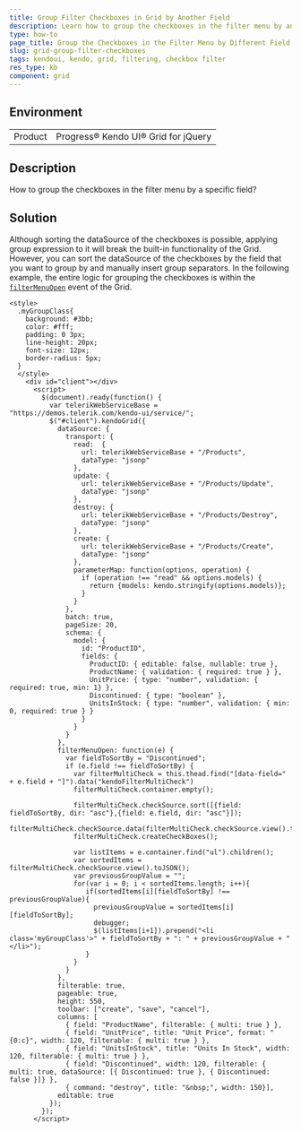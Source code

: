 ```yaml
---
title: Group Filter Checkboxes in Grid by Another Field
description: Learn how to group the checkboxes in the filter menu by another field in the Kendo UI Grid.
type: how-to
page_title: Group the Checkboxes in the Filter Menu by Different Field - Kendo UI for jQuery Data Grid
slug: grid-group-filter-checkboxes
tags: kendoui, kendo, grid, filtering, checkbox filter
res_type: kb
component: grid
---
```


## Environment

<table>
 <tr>
  <td>Product</td>
  <td>Progress® Kendo UI® Grid for jQuery</td> 
 </tr>
</table>

## Description

How to group the checkboxes in the filter menu by a specific field?

## Solution

Although sorting the dataSource of the checkboxes is possible, applying group expression to it will break the built-in functionality of the Grid. However, you can sort the dataSource of the checkboxes by the field that you want to group by and manually insert group separators. In the following example, the entire logic for grouping the checkboxes is within the [`filterMenuOpen`](/api/javascript/ui/grid/events/filtermenuopen) event of the Grid.

```dojo
<style>
  .myGroupClass{
    background: #3bb;
    color: #fff;
    padding: 0 3px;
    line-height: 20px;
    font-size: 12px;
    border-radius: 5px;
  }
  </style>
    <div id="client"></div>
      <script>
        $(document).ready(function() {
          var telerikWebServiceBase = "https://demos.telerik.com/kendo-ui/service/";
          $("#client").kendoGrid({
            dataSource: {
              transport: {
                read:  {
                  url: telerikWebServiceBase + "/Products",
                  dataType: "jsonp"
                },
                update: {
                  url: telerikWebServiceBase + "/Products/Update",
                  dataType: "jsonp"
                },
                destroy: {
                  url: telerikWebServiceBase + "/Products/Destroy",
                  dataType: "jsonp"
                },
                create: {
                  url: telerikWebServiceBase + "/Products/Create",
                  dataType: "jsonp"
                },
                parameterMap: function(options, operation) {
                  if (operation !== "read" && options.models) {
                    return {models: kendo.stringify(options.models)};
                  }
                }
              },
              batch: true,
              pageSize: 20,
              schema: {
                model: {
                  id: "ProductID",
                  fields: {
                    ProductID: { editable: false, nullable: true },
                    ProductName: { validation: { required: true } },
                    UnitPrice: { type: "number", validation: { required: true, min: 1} },
                    Discontinued: { type: "boolean" },
                    UnitsInStock: { type: "number", validation: { min: 0, required: true } }
                  }
                }
              }
            },
            filterMenuOpen: function(e) {
              var fieldToSortBy = "Discontinued";
              if (e.field !== fieldToSortBy) {
                var filterMultiCheck = this.thead.find("[data-field=" + e.field + "]").data("kendoFilterMultiCheck")
                filterMultiCheck.container.empty();

                filterMultiCheck.checkSource.sort([{field: fieldToSortBy, dir: "asc"},{field: e.field, dir: "asc"}]);
                filterMultiCheck.checkSource.data(filterMultiCheck.checkSource.view().toJSON());
                filterMultiCheck.createCheckBoxes();

                var listItems = e.container.find("ul").children();
                var sortedItems = filterMultiCheck.checkSource.view().toJSON();
                var previousGroupValue = "";
                for(var i = 0; i < sortedItems.length; i++){
                   if(sortedItems[i][fieldToSortBy] !== previousGroupValue){
                     previousGroupValue = sortedItems[i][fieldToSortBy];
                     debugger;
                     $(listItems[i+1]).prepend("<li class='myGroupClass'>" + fieldToSortBy + ": " + previousGroupValue + "</li>");
                   }
                }
              }
            },
            filterable: true,
            pageable: true,
            height: 550,
            toolbar: ["create", "save", "cancel"],
            columns: [
              { field: "ProductName", filterable: { multi: true } },
              { field: "UnitPrice", title: "Unit Price", format: "{0:c}", width: 120, filterable: { multi: true } },
              { field: "UnitsInStock", title: "Units In Stock", width: 120, filterable: { multi: true } },
              { field: "Discontinued", width: 120, filterable: { multi: true, dataSource: [{ Discontinued: true }, { Discontinued: false }]} },
              { command: "destroy", title: "&nbsp;", width: 150}],
            editable: true
          });
        });
      </script>
```
